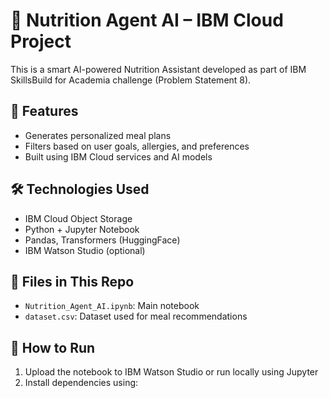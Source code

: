 # 🥗 Nutrition Agent AI – IBM Cloud Project

This is a smart AI-powered Nutrition Assistant developed as part of IBM SkillsBuild for Academia challenge (Problem Statement 8).

## 🧠 Features
- Generates personalized meal plans
- Filters based on user goals, allergies, and preferences
- Built using IBM Cloud services and AI models

## 🛠 Technologies Used
- IBM Cloud Object Storage
- Python + Jupyter Notebook
- Pandas, Transformers (HuggingFace)
- IBM Watson Studio (optional)

## 📁 Files in This Repo
- `Nutrition_Agent_AI.ipynb`: Main notebook
- `dataset.csv`: Dataset used for meal recommendations

## 🚀 How to Run
1. Upload the notebook to IBM Watson Studio or run locally using Jupyter
2. Install dependencies using:
